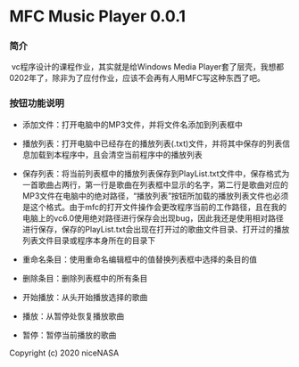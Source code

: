 # MFC Music Player 0.0.1

### 简介

​	vc程序设计的课程作业，其实就是给Windows Media Player套了层壳，我想都0202年了，除非为了应付作业，应该不会再有人用MFC写这种东西了吧。

### 按钮功能说明

- 添加文件：打开电脑中的MP3文件，并将文件名添加到列表框中

- 播放列表：打开电脑中已经存在的播放列表(.txt)文件，并将其中保存的列表信息加载到本程序中，且会清空当前程序中的播放列表

- 保存列表：将当前列表框中的播放列表保存到PlayList.txt文件中，保存格式为一首歌曲占两行，第一行是歌曲在列表框中显示的名字，第二行是歌曲对应的MP3文件在电脑中的绝对路径，“播放列表”按钮所加载的播放列表文件也必须是这个格式。由于mfc的打开文件操作会更改程序当前的工作路径，且在我的电脑上的vc6.0使用绝对路径进行保存会出现bug，因此我还是使用相对路径进行保存，保存的PlayList.txt会出现在打开过的歌曲文件目录、打开过的播放列表文件目录或程序本身所在的目录下

- 重命名条目：使用重命名编辑框中的值替换列表框中选择的条目的值

- 删除条目：删除列表框中的所有条目

- 开始播放：从头开始播放选择的歌曲

- 播放：从暂停处恢复播放歌曲

- 暂停：暂停当前播放的歌曲



Copyright (c) 2020 niceNASA